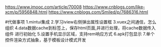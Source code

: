 https://www.imooc.com/article/70008
https://www.cnblogs.com/like-xcm/p/5956848.html
https://www.cnblogs.com/Smiled/p/7686316.html

#代做事项
1.mintui集成
2.学习iview右侧弹出属性设置框
3.vuex之间通信，怎么组织
4.data数据cache到标签上，保存html页面,并进行处理，将cache数据传入 组件 进行初始化
5.设置手机显示区域，支持rem响应方式
6.apk打包显示
7.单个控件渲染方式抽象，基于模板设计模式开发